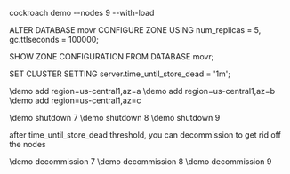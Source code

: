 
cockroach demo --nodes 9 --with-load

ALTER DATABASE movr CONFIGURE ZONE USING num_replicas = 5, gc.ttlseconds = 100000;

SHOW ZONE CONFIGURATION FROM DATABASE movr;

SET CLUSTER SETTING server.time_until_store_dead = '1m';

\demo add region=us-central1,az=a
\demo add region=us-central1,az=b
\demo add region=us-central1,az=c

\demo shutdown 7
\demo shutdown 8
\demo shutdown 9

after time_until_store_dead threshold, you can decommission to get rid off the nodes

\demo decommission 7
\demo decommission 8
\demo decommission 9



